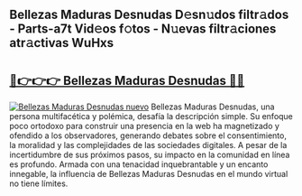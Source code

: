 ## Bellezas Maduras Desnudas D𝚎sn𝚞dos filtr𝚊dos - Parts-a7t Vid𝚎os f𝚘tos - N𝚞evas filtr𝚊ciones atr𝚊ctivas WuHxs

# <h2><a href="http://mb49x6.tromn.icu/?c=Bellezas+Maduras+Desnudas">🔗👉👉👉 Bellezas Maduras Desnudas 🔗🔗</a></h2>

[![Bellezas Maduras Desnudas nuevo](https://i.imgur.com/pEAQMta.gif)](http://mb49x6.tromn.icu/?c=Bellezas+Maduras+Desnudas)
Bellezas Maduras Desnudas, una persona multifacética y polémica, desafía la descripción simple. Su enfoque poco ortodoxo para construir una presencia en la web ha magnetizado y ofendido a los observadores, generando debates sobre el consentimiento, la moralidad y las complejidades de las sociedades digitales. A pesar de la incertidumbre de sus próximos pasos, su impacto en la comunidad en línea es profundo. Armada con una tenacidad inquebrantable y un encanto innegable, la influencia de Bellezas Maduras Desnudas en el mundo virtual no tiene límites.
